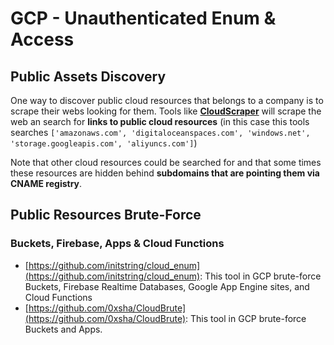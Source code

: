 # GCP - Unauthenticated Enum & Access

## Public Assets Discovery

One way to discover public cloud resources that belongs to a company is to scrape their webs looking for them. Tools like [**CloudScraper**](https://github.com/jordanpotti/CloudScraper) will scrape the web an search for **links to public cloud resources** (in this case this tools searches `['amazonaws.com', 'digitaloceanspaces.com', 'windows.net', 'storage.googleapis.com', 'aliyuncs.com']`)

Note that other cloud resources could be searched for and that some times these resources are hidden behind **subdomains that are pointing them via CNAME registry**.

## Public Resources Brute-Force

### Buckets, Firebase, Apps & Cloud Functions

- [https://github.com/initstring/cloud_enum](https://github.com/initstring/cloud_enum): This tool in GCP brute-force Buckets, Firebase Realtime Databases, Google App Engine sites, and Cloud Functions
- [https://github.com/0xsha/CloudBrute](https://github.com/0xsha/CloudBrute): This tool in GCP brute-force Buckets and Apps.


